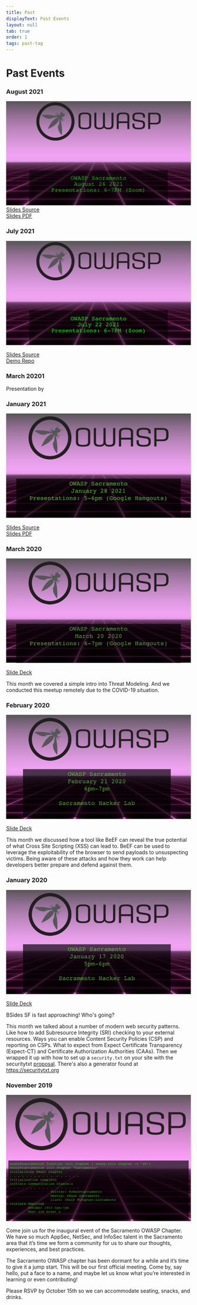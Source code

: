 ```yaml
---
title: Past
displayText: Past Events
layout: null
tab: true
order: 1
tags: past-tag
---
```


# Past Events

### August 2021
![augustmeeptup](assets/images/August-26-2021.png)  
[Slides Source](assets/slides/2021-August.pptx)  
[Slides PDF](assets/slides/2021-August.pdf)  

### July 2021
![assets/images](assets/images/July-22-2021.png)

[Slides Source](assets/slides/2021-July.pptx)  
[Demo Repo](https://github.com/joubin/iac-demo)  

### March 20201
Presentation by 

### January 2021
![January Meetup](assets/images/2021-jan.png)

[Slides Source](assets/slides/2021-jan.odp)  
[Slides PDF](assets/slides/2021-jan.pdf)

### March 2020
![March Meetup](assets/images/mar-2020-meetup.png)

[Slide Deck](assets/slides/2020-03-Sacramento-OWASP.pptx)

This month we covered a simple intro into Threat Modeling. And we conducted this
meetup remotely due to the COVID-19 situation.

### February 2020
![February Meetup](assets/images/feb-2020-meetup.png)

[Slide Deck](assets/slides/20200221-intro-to-beef.pdf)

This month we discussed how a tool like BeEF can reveal the true potential of
what Cross Site Scripting (XSS) can lead to. BeEF can be used to leverage
the exploitability of the browser to send payloads to unsuspecting victims.
Being aware of these attacks and how they work can help developers better
prepare and defend against them.

### January 2020
![January Meetup](assets/images/jan-2020-meetup.png)

[Slide Deck](assets/slides/20200117-modern-web-security-patterns.pdf)

BSides SF is fast approaching! Who's going?

This month we talked about a number of modern web security patterns. Like how to
add Subresource Integrity (SRI) checking to your external resources. Ways you
can enable Content Security Policies (CSP) and reporting on CSPs. What to expect
from Expect Certificate Transparency (Expect-CT) and Certificate Authorization
Authorities (CAAs). Then we wrapped it up with how to set up a `security.txt` on
your site with the securitytxt [proposal][1]. There's also a generator found
at https://securitytxt.org

### November 2019
![Kick off Meetup](assets/images/kick-off-meetup.png)

Come join us for the inaugural event of the Sacramento OWASP Chapter. We have so
much AppSec, NetSec, and InfoSec talent in the Sacramento area that it’s time we
form a community for us to share our thoughts, experiences, and best practices.

The Sacramento OWASP chapter has been dormant for a while and it’s time to give
it a jump start. This will be our first official meeting. Come by, say hello,
put a face to a name, and maybe let us know what you’re interested in learning
or even contributing!

Please RSVP by October 15th so we can accommodate seating, snacks, and drinks.

[1]: https://tools.ietf.org/html/draft-foudil-securitytxt
